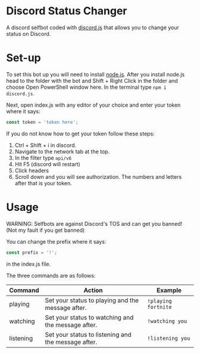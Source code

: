 # Discord Status Changer
A discord selfbot coded with [discord.js](https://github.com/discordjs/discord.js/) that allows you to change your status on Discord.

# Set-up
To set this bot up you will need to install [node.js](https://nodejs.org/en/download/).
After you install node.js head to the folder with the bot and Shift + Right Click in the folder and choose Open PowerShell window here.
In the terminal type `npm i discord.js`.

Next, open index.js with any editor of your choice and enter your token where it says:
```javascript
const token = 'token here';
```
If you do not know how to get your token follow these steps:
1. Ctrl + Shift + i in discord.
2. Navigate to the network tab at the top.
3. In the filter type `api/v6`
4. Hit F5 (discord will restart)
5. Click headers
6. Scroll down and you will see authorization. The numbers and letters after that is your token.

# Usage

WARNING: Selfbots are against Discord's TOS and can get you banned! (Not my fault if you get banned)

You can change the prefix where it says:
```javascript
const prefix = '!';
```
in the index.js file.

The three commands are as follows:

Command | Action | Example
--- | --- | ---
playing | Set your status to playing and the message after. | `!playing fortnite`
watching | Set your status to watching and the message after. | `!watching you`
listening | Set your status to listening and the message after. | `!listening you`
